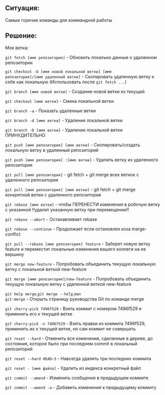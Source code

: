 Ситуация: 
---------------
Самые горячие команды для коммандной работы

Решение:
---------------
Моя ветка:

<code>git fetch [имя репозитория]</code> - Обновить локально данные о удаленном репозитории


<code>git checkout -b [имя новой локальной ветки] [имя репозитория]/[имя удаленной ветки]</code> - Скопировать удаленную ветку к себе как локальную (Использовать после <code>git fetch ...</code>)

<code>git branch [имя новой ветки]</code> - Создание новой ветки из текущей

<code>git checkout [имя ветки]</code> - Смена локальной ветки

<code>git branch -a</code> - Показать удаленные ветки

<code>git branch -d [имя ветки]</code> - Удаление локальной ветки 

<code>git branch -D [имя ветки]</code> - Удаление локальной ветки ПРИНУДИТЕЛЬНО


<code>git push [имя репозитория] [имя ветки]</code> - Скопировать/создать локальную ветку в удаленный репозиторий

<code>git push [имя репозитория] :[имя ветки]</code> - Удалить ветку из удаленного репозитория 


<code>git pull [имя репозитория]</code> - git fetch + git merge всех веткок с удаленного репозитория

<code>git pull [имя репозитория] [имя ветки]</code> - git fetch + git merge конкретной ветки с удаленного репозитория


<code>git rebase [имя ветки]</code> - чтобы ПЕРЕНЕСТИ изменения в робочую ветку с указанной !!удалит указанную ветку при перемещении!!

<code>git rebase --abort</code>  - Останавливает rebase

<code>git rebase --continue</code> - Продолжает если остановлен изза marge-conflict

<code>git pull --rebase [имя репозитория] feature</code> - Заберет новую ветку feature и переместит локальные изменения вашего коллеги на ее вершину


<code>git merge new-feature</code> - Попробовать объединить текущую локальную ветку с локальной веткой new-feature

<code>git merge [имя репозитория]/new-feature</code> - Попробовать объединить текущую локальную ветку с удаленной веткой new-feature

<code>git help merge</code>,<code>git merge --help</code>,<code>man git-merge</code> - Открыть страницу руководства Git по команде merge


<code>git cherry-pick 7496f529</code> - Взять коммит с номером 7496f529 и применить его к текущей ветке

<code>git cherry-pick -n 7496f529</code> - Взять правки из коммита 7496f529, применить их к текущей ветке, но сам коммит не совершать


<code>git reset --hard</code> - Отменить все изменения, сделанныe в дереве, до состояния, которое было при последнем commit в локальный репозиторий

<code>git reset --hard HEAD~3</code> - Навсегда удалить три последних коммита

<code>git reset - [имя файла]</code> - Удалить из индекса конкретный файл


<code>git commit --amend</code> - Изменить сообщение в предыдущем коммите

<code>git commit --amend -a</code> - Добавить изменения к предыдущему коммиту


